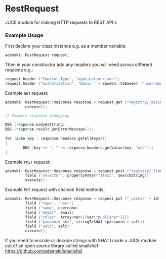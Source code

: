 # RestRequest
JUCE module for making HTTP requests to REST API's

### Example Usage

First declare your class instance e.g. as a member variable:
```cpp
adamski::RestRequest request;
```

Then in your constructor add any headers you will need across different requests e.g.:
```cpp
request.header ("Content-Type", "application/json");
request.header ("Authorization", "Basic " + Base64::toBase64 ("username:password"));
```

Example `GET` request:

```cpp
adamski::RestRequest::Response response = request.get ("registry/_design/module-views/_view/all-modules")
        .execute();

// Example response debugging

DBG (response.bodyAsString);
DBG (response.result.getErrorMessage());
        
for (auto key : response.headers.getAllKeys())
{
        DBG (key << ": " << response.headers.getValue(key, "n/a"));
}
```

Example `POST` request:

```cpp
adamski::RestRequest::Response response = request.post ("registry/_find")
        .field ("selector", propertyAsVar("$text", searchString))
        .execute();
```

Example `PUT` request with chained field methods:

```cpp
adamski::RestRequest::Response response = request.put ("_users/" + id)
        .field ("type", "user")
        .field ("name", username)
        .field ("email", email)
        .field ("roles", Array<var>({var("publisher")}))
        .field ("password_sha", stringToSHA1 (password + salt))
        .field ("salt", salt)
        .execute();

```

If you need to encode or decode strings with SHA1 I made a JUCE module out of an open source library called smallsha1: https://github.com/adamski/smallsha1
